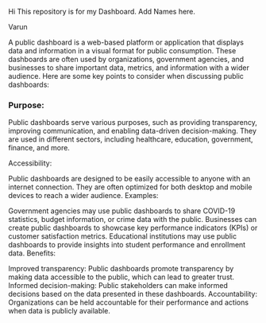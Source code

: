 Hi This repository is for my Dashboard. Add Names here.

Varun

A public dashboard is a web-based platform or application that displays data and information in a visual format for public consumption. These dashboards are often used by organizations, government agencies, and businesses to share important data, metrics, and information with a wider audience. Here are some key points to consider when discussing public dashboards:

### Purpose:

Public dashboards serve various purposes, such as providing transparency, improving communication, and enabling data-driven decision-making.
They are used in different sectors, including healthcare, education, government, finance, and more.


Accessibility:

Public dashboards are designed to be easily accessible to anyone with an internet connection.
They are often optimized for both desktop and mobile devices to reach a wider audience.
Examples:

Government agencies may use public dashboards to share COVID-19 statistics, budget information, or crime data with the public.
Businesses can create public dashboards to showcase key performance indicators (KPIs) or customer satisfaction metrics.
Educational institutions may use public dashboards to provide insights into student performance and enrollment data.
Benefits:

Improved transparency: Public dashboards promote transparency by making data accessible to the public, which can lead to greater trust.
Informed decision-making: Public stakeholders can make informed decisions based on the data presented in these dashboards.
Accountability: Organizations can be held accountable for their performance and actions when data is publicly available.
